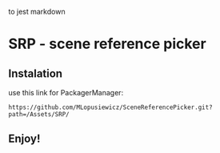 to jest markdown

# SRP - scene reference picker

## Instalation

use this link for PackagerManager:
```
https://github.com/MLopusiewicz/SceneReferencePicker.git?path=/Assets/SRP/
```

## Enjoy!
